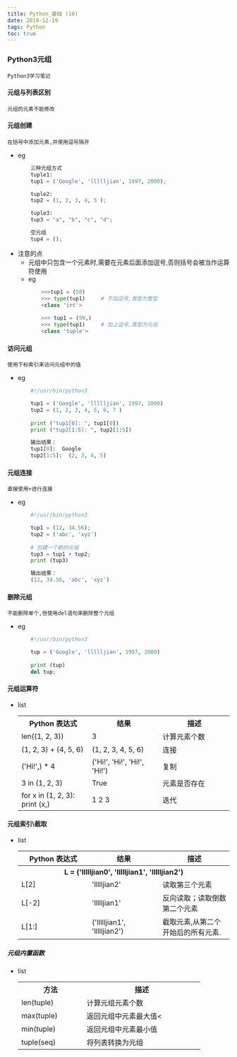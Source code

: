```yaml
---
title: Python_基础 (10)
date: 2018-12-19
tags: Python
toc: true
---
```


### Python3元组
    Python3学习笔记

<!-- more -->

#### 元组与列表区别
    元组的元素不能修改

#### 元组创建
    在括号中添加元素,并使用逗号隔开
- eg
    ```python
        三种元组方式
        tuple1:
        tup1 = ('Google', 'llllljian', 1997, 2000);

        tuple2:
        tup2 = (1, 2, 3, 4, 5 );

        tuple3:
        tup3 = "a", "b", "c", "d";

        空元组
        tup4 = ();
    ```
- 注意的点
    * 元组中只包含一个元素时,需要在元素后面添加逗号,否则括号会被当作运算符使用
    * eg
        ```python
            >>>tup1 = (50)
            >>> type(tup1)     # 不加逗号,类型为整型
            <class 'int'>
            
            >>> tup1 = (50,)
            >>> type(tup1)     # 加上逗号,类型为元组
            <class 'tuple'>
        ```
        
#### 访问元组
    使用下标索引来访问元组中的值
- eg
    ```python
        #!/usr/bin/python3
 
        tup1 = ('Google', 'llllljian', 1997, 2000)
        tup2 = (1, 2, 3, 4, 5, 6, 7 )
        
        print ("tup1[0]: ", tup1[0])
        print ("tup2[1:5]: ", tup2[1:5])

        输出结果：
        tup1[0]:  Google
        tup2[1:5]:  (2, 3, 4, 5)
    ```

#### 元组连接
    直接使用+进行连接
- eg
    ```python
        #!/usr/bin/python3
 
        tup1 = (12, 34.56);
        tup2 = ('abc', 'xyz')
        
        # 创建一个新的元组
        tup3 = tup1 + tup2;
        print (tup3)

        输出结果：
        (12, 34.56, 'abc', 'xyz')
    ```

#### 删除元组
    不能删除单个,但使用del语句来删除整个元组
- eg
    ```python
        #!/usr/bin/python3
 
        tup = ('Google', 'llllljian', 1997, 2000)
        
        print (tup)
        del tup;
    ```

#### 元组运算符
- list
    <table class="reference"><tbody><tr><th style="width:33%">Python 表达式</th><th style="width:33%">结果</th><th style="width:33%"> 描述</th></tr><tr><td>len((1, 2, 3))</td><td>3</td><td>计算元素个数</td></tr><tr><td>(1, 2, 3) + (4, 5, 6)</td><td>(1, 2, 3, 4, 5, 6)</td><td>连接</td></tr><tr><td>('Hi!',) * 4</td><td>('Hi!', 'Hi!', 'Hi!', 'Hi!')</td><td>复制</td></tr><tr><td>3 in (1, 2, 3)</td><td>True</td><td>元素是否存在</td></tr><tr><td>for x in (1, 2, 3): print (x,)</td><td>1 2 3</td><td>迭代</td></tr></tbody></table>


#### 元组索引\截取
- list
    <table class="reference"><tbody><tr><th style="width:33%">Python 表达式</th><th style="width:33%">结果</th><th style="width:33%"> 描述</th></tr><tr><th colspan="3">L = ('llllljian0', 'llllljian1', 'llllljian2')</th></tr><tr><td>L[2]</td><td>'llllljian2'</td><td>读取第三个元素</td></tr><tr><td>L[-2]</td><td>'llllljian1'</td><td>反向读取；读取倒数第二个元素</td></tr><tr><td>L[1:]</td><td>('llllljian1', 'llllljian2')</td><td>截取元素,从第二个开始后的所有元素.</td></tr></tbody></table>

##### 元组内置函数
- list
    <table class="reference"><tbody><tr><th style="width:25%">方法</th><th style="width:45%">描述</th></tr><tr><td>len(tuple)</td><td>计算元组元素个数</td></tr><tr><td>max(tuple)</td><td>返回元组中元素最大值<</td></tr><tr><td>min(tuple)</td><td>返回元组中元素最小值</td></tr><tr><td>tuple(seq)</td><td>将列表转换为元组</td></tr></tbody></table>


